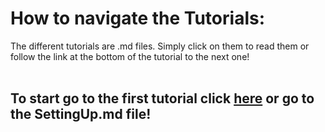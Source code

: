 # How to navigate the Tutorials:
The different tutorials are .md files. Simply click on them to read them or follow the link at the bottom of the tutorial to the next one! <br>
<br>
## To start go to the first tutorial click [here](SettingUp.md) or go to the SettingUp.md file!
